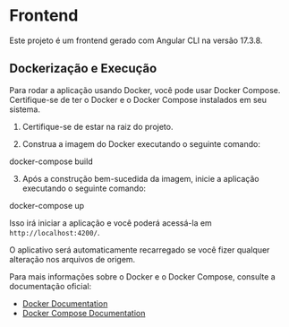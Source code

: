 # Frontend

Este projeto é um frontend gerado com Angular CLI na versão 17.3.8.

## Dockerização e Execução

Para rodar a aplicação usando Docker, você pode usar Docker Compose. Certifique-se de ter o Docker e o Docker Compose instalados em seu sistema.

1. Certifique-se de estar na raiz do projeto.

2. Construa a imagem do Docker executando o seguinte comando:
   
docker-compose build

3. Após a construção bem-sucedida da imagem, inicie a aplicação executando o seguinte comando:

docker-compose up


Isso irá iniciar a aplicação e você poderá acessá-la em `http://localhost:4200/`.

O aplicativo será automaticamente recarregado se você fizer qualquer alteração nos arquivos de origem.

Para mais informações sobre o Docker e o Docker Compose, consulte a documentação oficial:

- [Docker Documentation](https://docs.docker.com/)
- [Docker Compose Documentation](https://docs.docker.com/compose/)

